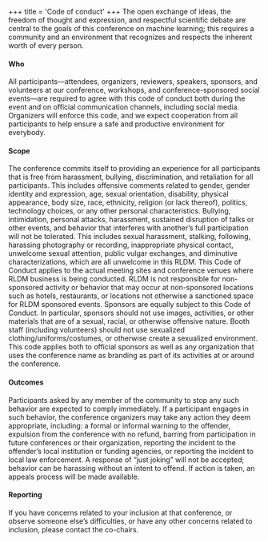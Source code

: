 +++
title = 'Code of conduct'
+++
The open exchange of ideas, the freedom of thought and expression, and respectful scientific debate are central to the goals of this conference on machine learning; this requires a community and an environment that recognizes and respects the inherent worth of every person.

#### Who
All participants—attendees, organizers, reviewers, speakers, sponsors, and volunteers at our conference, workshops, and conference-sponsored social events—are required to agree with this code of conduct both during the event and on official communication channels, including social media. Organizers will enforce this code, and we expect cooperation from all participants to help ensure a safe and productive environment for everybody.

#### Scope
The conference commits itself to providing an experience for all participants that is free from harassment, bullying, discrimination, and retaliation for all participants. This includes offensive comments related to gender, gender identity and expression, age, sexual orientation, disability, physical appearance, body size, race, ethnicity, religion (or lack thereof), politics, technology choices, or any other personal characteristics. Bullying, intimidation, personal attacks, harassment, sustained disruption of talks or other events, and behavior that interferes with another’s full participation will not be tolerated. This includes sexual harassment, stalking, following, harassing photography or recording, inappropriate physical contact, unwelcome sexual attention, public vulgar exchanges, and diminutive characterizations, which are all unwelcome in this RLDM. This Code of Conduct applies to the actual meeting sites and conference venues where RLDM business is being conducted. RLDM is not responsible for non-sponsored activity or behavior that may occur at non-sponsored locations such as hotels, restaurants, or locations not otherwise a sanctioned space for RLDM sponsored events.
Sponsors are equally subject to this Code of Conduct. In particular, sponsors should not use images, activities, or other materials that are of a sexual, racial, or otherwise offensive nature. Booth staff (including volunteers) should not use sexualized clothing/uniforms/costumes, or otherwise create a sexualized environment. This code applies both to official sponsors as well as any organization that uses the conference name as branding as part of its activities at or around the conference.

#### Outcomes
Participants asked by any member of the community to stop any such behavior are expected to comply immediately. If a participant engages in such behavior, the conference organizers may take any action they deem appropriate, including: a formal or informal warning to the offender, expulsion from the conference with no refund, barring from participation in future conferences or their organization, reporting the incident to the offender’s local institution or funding agencies, or reporting the incident to local law enforcement. A response of “just joking” will not be accepted; behavior can be harassing without an intent to offend. If action is taken, an appeals process will be made available.

#### Reporting
If you have concerns related to your inclusion at that conference, or observe someone else’s difficulties, or have any other concerns related to inclusion, please contact the  co-chairs.